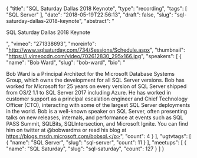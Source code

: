 {
  "title": "SQL Saturday Dallas 2018 Keynote",
  "type": "recording",
  "tags": [
    "SQL Server"
  ],
  "date": "2018-05-19T22:56:13",
  "draft": false,
  "slug": "sql-saturday-dallas-2018-keynote",
  "abstract": "<p>SQL Saturday Dallas 2018 Keynote</p>",
  "vimeo": "271338693",
  "moreinfo": "http://www.sqlsaturday.com/734/Sessions/Schedule.aspx",
  "thumbnail": "https://i.vimeocdn.com/video/702612830_295x166.jpg",
  "speakers": [
    {
      "name": "Bob Ward",
      "slug": "bob-ward",
      "bio": "<p>Bob Ward is a Principal Architect for the Microsoft Database Systems Group, which owns the development for all SQL Server versions. Bob has worked for Microsoft for 25 years on every version of SQL Server shipped from OS/2 1.1 to SQL Server 2017 including Azure. He has worked in customer support as a principal escalation engineer and Chief Technology Officer (CTO), interacting with some of the largest SQL Server deployments in the world. Bob is a well-known speaker on SQL Server, often presenting talks on new releases, internals, and performance at events such as SQL PASS Summit, SQLBits, SQLIntersection, and Microsoft Ignite. You can find him on twitter at @bobwardms or read his blog at https://blogs.msdn.microsoft.com/bobsql.</p>",
      "count": 4
    }
  ],
  "ugtvtags": [
    {
      "name": "SQL Server",
      "slug": "sql-server",
      "count": 11
    }
  ],
  "meetups": [
    {
      "name": "SQL Saturday",
      "slug": "sql-saturday",
      "count": 127
    }
  ]
}